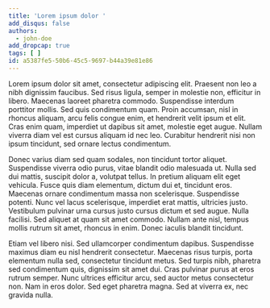 ```yaml
---
title: 'Lorem ipsum dolor '
add_disqus: false
authors:
  - john-doe
add_dropcap: true
tags: [ ]
id: a5387fe5-50b6-45c5-9697-b44a39e81e86
---
```

Lorem ipsum dolor sit amet, consectetur adipiscing elit. Praesent non leo a nibh dignissim faucibus. Sed risus ligula, semper in molestie non, efficitur in libero. Maecenas laoreet pharetra commodo. Suspendisse interdum porttitor mollis. Sed quis condimentum quam. Proin accumsan, nisl in rhoncus aliquam, arcu felis congue enim, et hendrerit velit ipsum et elit. Cras enim quam, imperdiet ut dapibus sit amet, molestie eget augue. Nullam viverra diam vel est cursus aliquam id nec leo. Curabitur hendrerit nisi non ipsum tincidunt, sed ornare lectus condimentum.

Donec varius diam sed quam sodales, non tincidunt tortor aliquet. Suspendisse viverra odio purus, vitae blandit odio malesuada ut. Nulla sed dui mattis, suscipit dolor a, volutpat tellus. In pretium aliquam elit eget vehicula. Fusce quis diam elementum, dictum dui et, tincidunt eros. Maecenas ornare condimentum massa non scelerisque. Suspendisse potenti. Nunc vel lacus scelerisque, imperdiet erat mattis, ultricies justo. Vestibulum pulvinar urna cursus justo cursus dictum et sed augue. Nulla facilisi. Sed aliquet at quam sit amet commodo. Nullam ante nisl, tempus mollis rutrum sit amet, rhoncus in enim. Donec iaculis blandit tincidunt.

Etiam vel libero nisi. Sed ullamcorper condimentum dapibus. Suspendisse maximus diam eu nisl hendrerit consectetur. Maecenas risus turpis, porta elementum nulla sed, consectetur tincidunt metus. Sed turpis nibh, pharetra sed condimentum quis, dignissim sit amet dui. Cras pulvinar purus at eros rutrum semper. Nunc ultrices efficitur arcu, sed auctor metus consectetur non. Nam in eros dolor. Sed eget pharetra magna. Sed at viverra ex, nec gravida nulla.

